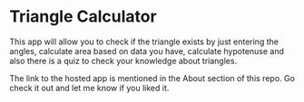 # Triangle Calculator
 This app will allow you to check if the triangle exists by just entering the angles, calculate area based on data you have, calculate hypotenuse and also there is a quiz to check your knowledge about triangles.

The link to the hosted app is mentioned in the About section of this repo. Go check it out and let me know if you liked it. 
